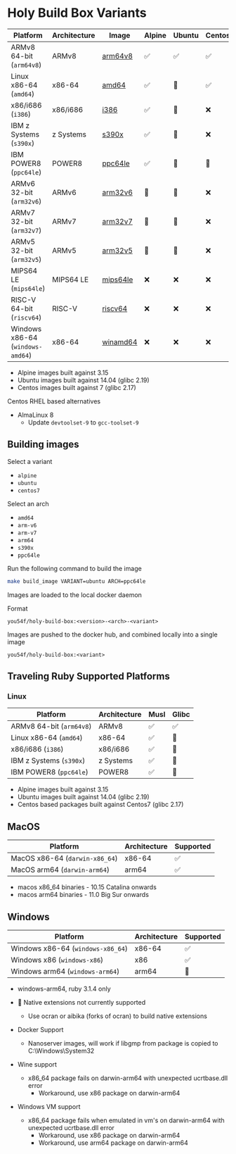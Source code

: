 # Holy Build Box Variants

| Platform                 | Architecture | Image                                      | Alpine | Ubuntu | Centos
|--------------------------|--------------|--------------------------------------------|-----------|-----------|-----------|
| ARMv8 64-bit (`arm64v8`) | ARMv8        | [arm64v8](https://hub.docker.com/u/arm64v8/) | ✅  |✅ |✅ |
| Linux x86-64 (`amd64`)   | x86-64       | [amd64](https://hub.docker.com/u/amd64/)     | ✅  |🚧 |✅ |
| x86/i686 (`i386`)        | x86/i686     | [i386](https://hub.docker.com/u/i386/)       | ✅  |🚧 |❌ |
| IBM z Systems (`s390x`)  | z Systems    | [s390x](https://hub.docker.com/u/s390x/)     | ✅  |🚧 |❌ |
| IBM POWER8 (`ppc64le`)   | POWER8       | [ppc64le](https://hub.docker.com/u/ppc64le/) | ✅  |🚧 |🚧 |
| ARMv6 32-bit (`arm32v6`) | ARMv6        | [arm32v6](https://hub.docker.com/u/arm32v6/) | 🚧  |🚧 |❌|
| ARMv7 32-bit (`arm32v7`) | ARMv7        | [arm32v7](https://hub.docker.com/u/arm32v7/) | 🚧  |🚧 |❌|
| ARMv5 32-bit (`arm32v5`) | ARMv5        | [arm32v5](https://hub.docker.com/u/arm32v5/) | 🚧  |🚧 |❌|
| MIPS64 LE (`mips64le`)   | MIPS64 LE    | [mips64le](https://hub.docker.com/u/mips64le/) | ❌ | ❌|❌|
| RISC-V 64-bit (`riscv64`) | RISC-V       | [riscv64](https://hub.docker.com/u/riscv64/) | ❌ | ❌ |❌|
| Windows x86-64 (`windows-amd64`) | x86-64 | [winamd64](https://hub.docker.com/u/winamd64/) | ❌   |❌ |❌|

- Alpine images built against 3.15
- Ubuntu images built against 14.04 (glibc 2.19)
- Centos images built against 7 (glibc 2.17)

Centos RHEL based alternatives

- AlmaLinux 8
  - Update `devtoolset-9` to `gcc-toolset-9`

## Building images

Select a variant

- `alpine`
- `ubuntu`
- `centos7`

Select an arch

- `amd64`
- `arm-v6`
- `arm-v7`
- `arm64`
- `s390x`
- `ppc64le`

Run the following command to build the image

```bash
make build_image VARIANT=ubuntu ARCH=ppc64le
```

Images are loaded to the local docker daemon

Format

`you54f/holy-build-box:<version>-<arch>-<variant>`

Images are pushed to the docker hub, and combined locally into a single image

`you54f/holy-build-box:<variant>`

## Traveling Ruby Supported Platforms

### Linux

| Platform                 | Architecture  | Musl | Glibc
|--------------------------|---------------|------|-------
| ARMv8 64-bit (`arm64v8`) | ARMv8         |  ✅  | ✅
| Linux x86-64 (`amd64`)   | x86-64        |  ✅  | 🚧
| x86/i686 (`i386`)        | x86/i686      |  ✅  | 🚧
| IBM z Systems (`s390x`)  | z Systems     |  ✅  | 🚧
| IBM POWER8 (`ppc64le`)   | POWER8        |  ✅  | 🚧

- Alpine images built against 3.15
- Ubuntu images built against 14.04 (glibc 2.19)
- Centos based packages built against Centos7 (glibc 2.17)

## MacOS

| Platform                 | Architecture  | Supported
|--------------------------|---------------|------
| MacOS x86-64 (`darwin-x86_64`) | x86-64 |  ✅  
| MacOS arm64 (`darwin-arm64`)   | arm64     |  ✅

- macos x86_64 binaries - 10.15 Catalina onwards
- macos arm64 binaries - 11.0 Big Sur onwards

## Windows

| Platform                 | Architecture  | Supported
|--------------------------|---------------|------
| Windows x86-64 (`windows-x86_64`) | x86-64 |  ✅  
| Windows x86 (`windows-x86`)   | x86     |  ✅
| Windows arm64 (`windows-arm64`)   | arm64     |  🚧

- windows-arm64, ruby 3.1.4 only

- 🚧 Native extensions not currently supported
  - Use ocran or aibika (forks of ocran) to build native extensions
- Docker Support
  - Nanoserver images, will work if libgmp from package is copied to C:\Windows\System32
- Wine support
  - x86_64 package fails on darwin-arm64 with unexpected ucrtbase.dll error
    - Workaround, use x86 package on darwin-arm64
- Windows VM support
  - x86_64 package fails when emulated in vm's on darwin-arm64 with unexpected ucrtbase.dll error
    - Workaround, use x86 package on darwin-arm64
    - Workaround, use arm64 package on darwin-arm64
